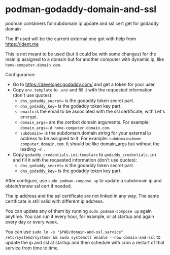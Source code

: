 # podman-godaddy-domain-and-ssl
podman containers for subdomain ip update and ssl cert get for godaddy domain

The IP used will be the current external one got with help from https://ident.me

This is not meant to be used (but it could be with some changes) for the main ip assigned to a domain but for another computer with dynamic ip, like `home-computer.domain.com`.

Configurarion:
* Go to https://developer.godaddy.com/ and get a token for your user.
* Copy `env.template` to `.env` and fill it with the requested information (don't use quotes):
  - `dns_godaddy_secret=` is the godaddy token secret part.
  - `dns_godaddy_key=` is the godaddy token key part.
  - `email=` is the email to be associated with the ssl certificate, with Let's encrypt.
  - `domain_args=` are the certbot domain arguments. For example: `domain_args=-d home-computer.domain.com`.
  - `subdomain=` is the subdomain.domain string for your external ip address to be assigned to it. For example: `subdomain=home-computer.domain.com`. It should be like domain_args but without the leading `-d `.
* Copy  `godaddy_credentials.ini.template` to `godaddy_credentials.ini` and fill it with the requested information (don't use quotes):
  - `dns_godaddy_secret=` is the godaddy token secret part.
  - `dns_godaddy_key=` is the godaddy token key part.

After configure, use `sudo podman-compose up` to update a subdomain ip and obtain/renew ssl cert if needed.

The ip address and the ssl certificate are not linked in any way. The same certificate is still valid with different ip address.

You can update any of them by running `sudo podman-compose up` again anytime. You can run it every hour, for example, or at startup and again every day or every week.

You can use `sudo ln -s "$PWD/domain-and-ssl.service" /etc/systemd/system/ && sudo systemctl enable --now domain-and-ssl` to update the ip and ssl at startup and then schedule with cron a restart of that service from time to time.
